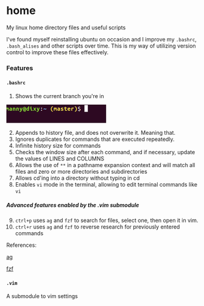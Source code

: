 # home

My linux home directory files and useful scripts

I've found myself reinstalling ubuntu on occasion and I improve my `.bashrc`, `.bash_alises` and other scripts over time. This is my way of utilizing version control to improve these files effectively. 

### Features

#### `.bashrc` 
1. Shows the current branch you're in

![Display git branch in terminal](.images/show_git_branch.png)

2. Appends to history file, and does not overwrite it. Meaning that.
3. Ignores duplicates for commands that are executed repeatedly.
4. Infinite history size for commands
5. Checks the window size after each command, and if necessary, update the values of LINES and COLUMNS
6. Allows the use of `**` in a pathname expansion context and will match all files and zero or more directories and subdirectories
7. Allows cd'ing into a directory without typing in cd
8. Enables `vi` mode in the terminal, allowing to edit terminal commands like `vi`

##### Advanced features enabled by the .vim submodule 

9. `ctrl+p` uses `ag` and `fzf` to search for files, select one, then open it in vim.
10. `ctrl+r` uses `ag` and `fzf` to reverse research for previously entered commands

References:

[ag](https://github.com/ggreer/the_silver_searcher)

[fzf](https://github.com/junegunn/fzf)

#### `.vim`
A submodule to vim settings
